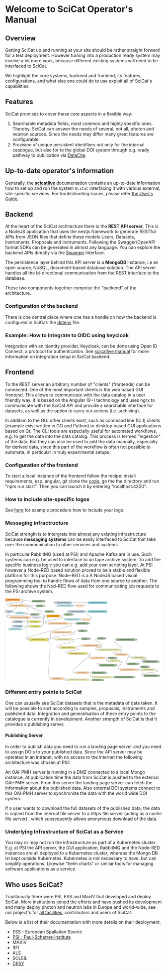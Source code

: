 # Welcome to SciCat Operator's Manual

## Overview

Getting SciCat up and running at your site should be rather straight forward for a test deployment. However turning into a production ready system may involve a bit more work, because different existing systems will need to be interfaced to SciCat.

We highlight the core systems, backend and frontend, its features, configurations, and what else one could do to use exploit all of SciCat's capabilities.

## Features 

SciCat promises to cover these core aspects in a flexible way:

1. Searchable metadata fields, most common and highly specific ones. Thereby, SciCat can answer the needs of several, not all, photon and neutron sources. Since the needs may differ many great features are configurable.
2. Provision of unique persistent identifiers not only for the internal catalogue, but also for to the global DOI system through e.g. ready pathway to publication via [DataCite](https://datacite.org/). 



## Up-to-date operator's information
Generally, the [**scicatlive**](https://www.scicatproject.org/scicatlive/latest/) documentation contains an up-to-date information how to set up and run the system ```SciCat``` interfacing it with various external, site-specific services. For troublshooting issues, please refer [the User's Guide](../troubleshoot/index.md).

## Backend
At the heart of the SciCat architecture there is the **REST API server**. This is a NodeJS application that uses the nestjs framework to generate RESTful APIs from JSON files that define these models Users, Datasets, Instruments, Proposals and Instruments. Following the Swagger/OpenAPI format SDKs can be generated in almost any language. You can explore the backend APIs directly via the [Swagger](../swagger/index.md) interface.

The persistence layer behind this API server is a **MongoDB** instance, i.e an open source, NoSQL, document-based database solution. The API server handles all the bi-directional communication from the REST interface to the database.

These two components together comprise the "backend" of the architecture.

### Configuration of the backend
There is one central place where one has a handle on how the backend is configured in SciCat: the [dotenv](../backendconfig/index.md) file.

### Example: How to integrate to OIDC using keycloak

Integration with an identity provider, Keycloak, can be done using Open ID Connect, a protocol for authentication.
See [scicatlive manual](https://www.scicatproject.org/scicatlive/latest/services/backend/services/keycloak/) for more information on integration setup in SciCat backend.

## Frontend

To the REST server an arbitrary number of "clients" (frontends) can be connected. One of the most important clients is the web based GUI frontend. This allows to communicate with the data catalog in a user friendly way. It is based on the Angular (9+) technology and uses ngrx to communicate with the SciCat API and provide a searchable interface for datasets, as well as the option to carry out actions (i.e. archiving).

In addition to the GUI other clients exist, such as command line (CLI) clients (example exist written in GO and Python) or desktop based GUI applications based on Qt. The CLI tools are especially useful for automated workflows, e.g. to get the data into the data catalog. This process is termed "ingestion" of the data. But they can also be used to add the data manually, especially for derived data, since this part of the workflow is often not possible to automate, in particular in truly experimental setups.

### Configuration of the frontend

To start a local instance of the frontend follow the recipe: install requirements, esp. angular, git clone the [code](https://github.com/SciCatProject/frontend), go the the directory and run "npm run start". Then you can launch it by entering "localhost:4200".

### How to include site-specific logos
See [here](https://github.com/SciCatProject/frontend/blob/master/SITE-LOGO-CONFIGURATION.md) for example procedure how to include your logo.

### Messaging infractructure

SciCat strength is to intergrate into almost any existing infrastructure because **messaging systems** can be easily interfaced to SciCat that take over the communication to other services and systems.

In particular RabbitMQ (used at PSI) and Apache Kafka are in use. Such systems can e.g. be used to interface to an tape archive system. To add the specific business logic you can e.g. add your own scripting layer. At PSI however a Node-RED based solution proved to be a stable and flexible platform for this purpose. Node-RED is a A NodeJS based visual programming tool to handle flows of data from one source to another. The following shows the Nod-RED flow used for communicating job requests to the PSI archive system.

![Node-RED](img/job-assembler.png)


### Different entry points to SciCat

One can ususally see SciCat datasets that is the metadata of data taken. It will be possible to sort according to samples, proposals, instruments and published data. Integration and generalisation of these entry points to the catalogue is currently in development. Another strength of SciCat is that it provides a publishing server.

#### Publishing Server

In order to publish data you need to run a landing page server and you need to assign DOIs to your published data. Since the API server may be operated in an intranet, with no access to the internet the following architecture was chosen at PSI:

An OAI-PMH server is running in a DMZ connected to a local Mongo instance. At publication time the data from SciCat is pushed to the external OAI-PMH server. From this server the landing page server can fetch the information about the published data. Also external DOI systems connect to this OAI-PMH server to synchronize the data with the world wide DOI system.

If a user wants to download the full datasets of the published data, the data is copied from the internal file server to a https file server (acting as a cache file server) , which subsequently allows anonymous download of the data.

### Underlying Infrastructure of SciCat as a Service

You may or may not run the infrastructure as part of a Kubernetes cluster. E.g. at PSI the API server, the GUI application, RabbitMQ and the Node-RED instances are all deployed to a Kubernetes cluster, whereas the Mongo DB ist kept outside Kubernetes. Kubernetes is not necessary to have, but can simplify operations. Likewise "helm charts" or similar tools for managing software applications as a service. <!--Also, the separation into internet and intranet zones can be defined as required -- OK HOW??. You can, of course, operate the whole infrastructure directly in internet accessible servers, if security policies permit.-->

## Who uses SciCat?

Traditionally there were PSI, ESS and MaxIV that developed and deploy SciCat. More institutions joined the efforts and have pushed its development and many deploy photon and neutron labs in Europe and world-wide, see our project's for [all facilities](https://www.scicatproject.org/#facilities), contributors and users of SciCat.

Below is a list of their documentation with more details on their deployment.

* ESS - European Spallation Source
* [PSI - Paul-Scherrer-Institute](../sites/PSI/index.md)
* MAXIV 
* RFI
* ALS 
* SOLEIL
* [DESY](../sites/DESY/index.md)


